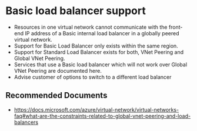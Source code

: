 <properties
	pageTitle="Basic load balancer support"
	description="Basic load balancer support"
	service="microsoft.network"
	resource="loadBalancers"
	authors="JRMayberry"
	ms.author="rimayber"
	displayOrder=""
	selfHelpType="TSG_Content"
	supportTopicIds="32588977"
	resourceTags=""
	productPesIds=""
	cloudEnvironments="public, fairfax, usnat, ussec"
	articleId="3bab1fde-c04a-4815-9231-50d92fd76bab"
	ownershipId="CloudNet_LoadBalancer"
/>

# Basic load balancer support

* Resources in one virtual network cannot communicate with the front-end IP address of a Basic internal load balancer in a globally peered virtual network.
* Support for Basic Load Balancer only exists within the same region.
* Support for Standard Load Balancer exists for both, VNet Peering and Global VNet Peering.
* Services that use a Basic load balancer which will not work over Global VNet Peering are documented here.
* Advise customer of options to switch to a different load balancer

## **Recommended Documents**

* https://docs.microsoft.com/azure/virtual-network/virtual-networks-faq#what-are-the-constraints-related-to-global-vnet-peering-and-load-balancers